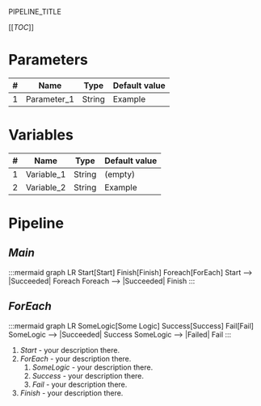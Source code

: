 PIPELINE_TITLE

[[_TOC_]]

# Parameters

| #   | Name        | Type   | Default value |
| --- | ----------- | ------ | ------------- |
| 1   | Parameter_1 | String | Example       |

# Variables

| #   | Name       | Type   | Default value |
| --- | ---------- | ------ | ------------- |
| 1   | Variable_1 | String | (empty)       |
| 2   | Variable_2 | String | Example       |

# Pipeline

## _Main_

:::mermaid
graph LR
Start[Start]
Finish[Finish]
Foreach[ForEach]
Start --> |Succeeded| Foreach
Foreach --> |Succeeded| Finish
:::

## _ForEach_

:::mermaid
graph LR
SomeLogic[Some Logic]
Success[Success]
Fail[Fail]
SomeLogic --> |Succeeded| Success
SomeLogic --> |Failed| Fail
:::

1. _Start_ - your description there.
2. _ForEach_ - your description there.
    1. _SomeLogic_ - your description there.
    2. _Success_ - your description there.
    3. _Fail_ - your description there.
3. _Finish_ - your description there.
